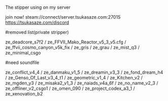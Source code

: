 The stipper using on my server

join now!
steam://connect/server.tsukasaze.com:27015
https://tsukasaze.com/discord
          
#removed list(private stripper)

ze_deadcore_s7f2 / ze_FFVII_Mako_Reactor_v5_3_v5.cfg / ze_ffvii_cosmo_canyon_v5k_fix / ze_gris / ze_grau / ze_mist_q3 / ze_minimal_csgo

#need soundfile

ze_conflict_v4_4 / ze_danmaku_v1_5 / ze_dreamin_v3_3 / ze_fond_dream_h4 / ze_Genso_Of_Last_v3_4_t1 / ze_geometric_v1_4 / ze_Kitchen_v2 / ze_mgden_y3 / ze_misaka2_v1_3 / ze_naiads_v4a_6f / ze_no_name_v2_3 / ze_offliner_v2_csgo1 / ze_omen_090 / ze_project_codex_a3_1 / ze_xenovation_b2
